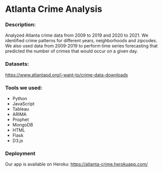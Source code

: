 # Atlanta Crime Analysis

### Description:
Analyzed Atlanta crime data from 2009 to 2019 and 2020 to 2021. We identified crime patterns for different years, neighborhoods and zipcodes. We also used data from 2009-2019 to perform time series forecasting that predicted the number of crimes that would occur on a given day.

### Datasets:
https://www.atlantapd.org/i-want-to/crime-data-downloads

### Tools we used:
- Python
- JavaScript
- Tableau
- ARIMA
- Prophet
- MongoDB
- HTML
- Flask
- D3.js

### Deployment
Our app is available on Heroku:
https://atlanta-crime.herokuapp.com/
